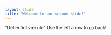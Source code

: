 ```yaml
---
layout: slide
title: "Welcome to our second slide!"
---
```

"Det er fint vær ute"
Use the left arrow to go back!
